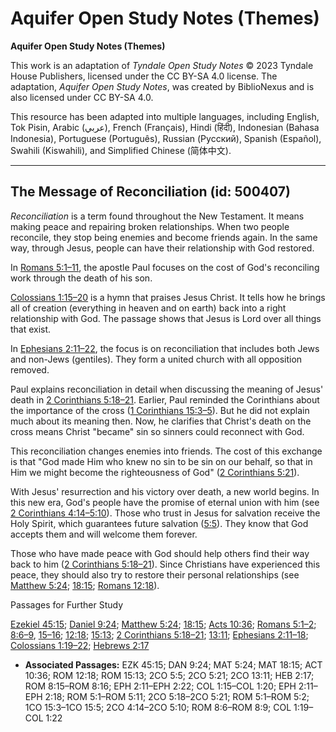 # Aquifer Open Study Notes (Themes)

**Aquifer Open Study Notes (Themes)**

This work is an adaptation of *Tyndale Open Study Notes* © 2023 Tyndale House Publishers, licensed under the CC BY\-SA 4\.0 license. The adaptation, *Aquifer Open Study Notes*, was created by BiblioNexus and is also licensed under CC BY\-SA 4\.0\.

This resource has been adapted into multiple languages, including English, Tok Pisin, Arabic (عربي), French (Français), Hindi (हिंदी), Indonesian (Bahasa Indonesia), Portuguese (Português), Russian (Русский), Spanish (Español), Swahili (Kiswahili), and Simplified Chinese (简体中文).



--------------------------------

## The Message of Reconciliation (id: 500407)

*Reconciliation* is a term found throughout the New Testament. It means making peace and repairing broken relationships. When two people reconcile, they stop being enemies and become friends again. In the same way, through Jesus, people can have their relationship with God restored.

In [Romans 5:1–11](https://ref.ly/Rom5:1-Rom5:11), the apostle Paul focuses on the cost of God's reconciling work through the death of his son. 

[Colossians 1:15–20](https://ref.ly/Col1:15-Col1:20) is a hymn that praises Jesus Christ. It tells how he brings all of creation (everything in heaven and on earth) back into a right relationship with God. The passage shows that Jesus is Lord over all things that exist.

In [Ephesians 2:11–22](https://ref.ly/Eph2:11-Eph2:22), the focus is on reconciliation that includes both Jews and non\-Jews (gentiles). They form a united church with all opposition removed.

Paul explains reconciliation in detail when discussing the meaning of Jesus' death in [2 Corinthians 5:18–21](https://ref.ly/2Cor5:18-2Cor5:21). Earlier, Paul reminded the Corinthians about the importance of the cross ([1 Corinthians 15:3–5](https://ref.ly/1Cor15:3-1Cor15:5)). But he did not explain much about its meaning then. Now, he clarifies that Christ's death on the cross means Christ "became" sin so sinners could reconnect with God. 

This reconciliation changes enemies into friends. The cost of this exchange is that "God made Him who knew no sin to be sin on our behalf, so that in Him we might become the righteousness of God" ([2 Corinthians 5:21](https://ref.ly/2Cor5:21)).

With Jesus' resurrection and his victory over death, a new world begins. In this new era, God's people have the promise of eternal union with him (see [2 Corinthians 4:14–5:10](https://ref.ly/2Cor4:14-2Cor5:10)). Those who trust in Jesus for salvation receive the Holy Spirit, which guarantees future salvation ([5:5](https://ref.ly/2Cor5:5)). They know that God accepts them and will welcome them forever.

Those who have made peace with God should help others find their way back to him ([2 Corinthians 5:18–21](https://ref.ly/2Cor5:18-2Cor5:21)). Since Christians have experienced this peace, they should also try to restore their personal relationships (see [Matthew 5:24](https://ref.ly/Matt5:24); [18:15](https://ref.ly/Matt18:15); [Romans 12:18](https://ref.ly/Rom12:18)).

Passages for Further Study

[Ezekiel 45:15](https://ref.ly/Ezek45:15); [Daniel 9:24](https://ref.ly/Dan9:24); [Matthew 5:24](https://ref.ly/Matt5:24); [18:15](https://ref.ly/Matt18:15); [Acts 10:36](https://ref.ly/Acts10:36); [Romans 5:1–2](https://ref.ly/Rom5:1-Rom5:2); [8:6–9](https://ref.ly/Rom8:6-Rom8:9), [15–16](https://ref.ly/Rom8:15-Rom8:16); [12:18](https://ref.ly/Rom12:18); [15:13](https://ref.ly/Rom15:13); [2 Corinthians 5:18–21](https://ref.ly/2Cor5:18-2Cor5:21); [13:11](https://ref.ly/2Cor13:11); [Ephesians 2:11–18](https://ref.ly/Eph2:11-Eph2:18); [Colossians 1:19–22](https://ref.ly/Col1:19-Col1:22); [Hebrews 2:17](https://ref.ly/Heb2:17)

* **Associated Passages:** EZK 45:15; DAN 9:24; MAT 5:24; MAT 18:15; ACT 10:36; ROM 12:18; ROM 15:13; 2CO 5:5; 2CO 5:21; 2CO 13:11; HEB 2:17; ROM 8:15–ROM 8:16; EPH 2:11–EPH 2:22; COL 1:15–COL 1:20; EPH 2:11–EPH 2:18; ROM 5:1–ROM 5:11; 2CO 5:18–2CO 5:21; ROM 5:1–ROM 5:2; 1CO 15:3–1CO 15:5; 2CO 4:14–2CO 5:10; ROM 8:6–ROM 8:9; COL 1:19–COL 1:22

